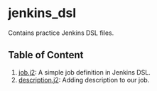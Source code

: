 # jenkins_dsl
Contains practice Jenkins DSL files.

## Table of Content

1. [job.j2](dsl/job.j2): A simple job definition in Jenkins DSL.
2. [description.j2](dsl/description.j2): Adding description to our job.
